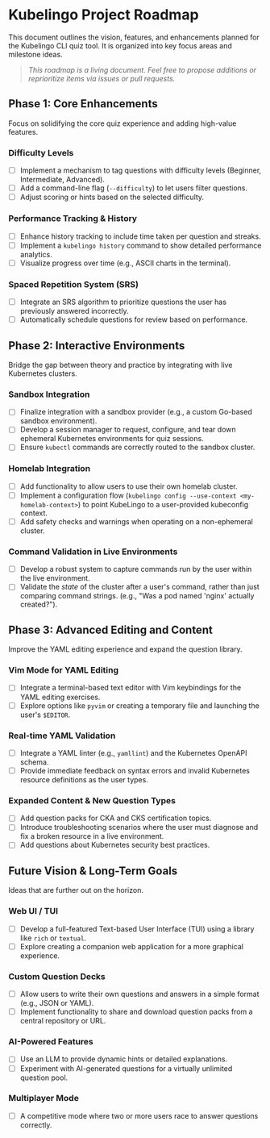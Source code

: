 <!-- Kubelingo Roadmap -->
# Kubelingo Project Roadmap

This document outlines the vision, features, and enhancements planned for the Kubelingo CLI quiz tool. It is organized into key focus areas and milestone ideas.

> _This roadmap is a living document. Feel free to propose additions or reprioritize items via issues or pull requests._

## Phase 1: Core Enhancements

Focus on solidifying the core quiz experience and adding high-value features.

### Difficulty Levels
- [ ] Implement a mechanism to tag questions with difficulty levels (Beginner, Intermediate, Advanced).
- [ ] Add a command-line flag (`--difficulty`) to let users filter questions.
- [ ] Adjust scoring or hints based on the selected difficulty.

### Performance Tracking & History
- [ ] Enhance history tracking to include time taken per question and streaks.
- [ ] Implement a `kubelingo history` command to show detailed performance analytics.
- [ ] Visualize progress over time (e.g., ASCII charts in the terminal).

### Spaced Repetition System (SRS)
- [ ] Integrate an SRS algorithm to prioritize questions the user has previously answered incorrectly.
- [ ] Automatically schedule questions for review based on performance.

## Phase 2: Interactive Environments

Bridge the gap between theory and practice by integrating with live Kubernetes clusters.

### Sandbox Integration
- [ ] Finalize integration with a sandbox provider (e.g., a custom Go-based sandbox environment).
- [ ] Develop a session manager to request, configure, and tear down ephemeral Kubernetes environments for quiz sessions.
- [ ] Ensure `kubectl` commands are correctly routed to the sandbox cluster.

### Homelab Integration
- [ ] Add functionality to allow users to use their own homelab cluster.
- [ ] Implement a configuration flow (`kubelingo config --use-context <my-homelab-context>`) to point KubeLingo to a user-provided kubeconfig context.
- [ ] Add safety checks and warnings when operating on a non-ephemeral cluster.

### Command Validation in Live Environments
- [ ] Develop a robust system to capture commands run by the user within the live environment.
- [ ] Validate the *state* of the cluster after a user's command, rather than just comparing command strings. (e.g., "Was a pod named 'nginx' actually created?").

## Phase 3: Advanced Editing and Content

Improve the YAML editing experience and expand the question library.

### Vim Mode for YAML Editing
- [ ] Integrate a terminal-based text editor with Vim keybindings for the YAML editing exercises.
- [ ] Explore options like `pyvim` or creating a temporary file and launching the user's `$EDITOR`.

### Real-time YAML Validation
- [ ] Integrate a YAML linter (e.g., `yamllint`) and the Kubernetes OpenAPI schema.
- [ ] Provide immediate feedback on syntax errors and invalid Kubernetes resource definitions as the user types.

### Expanded Content & New Question Types
- [ ] Add question packs for CKA and CKS certification topics.
- [ ] Introduce troubleshooting scenarios where the user must diagnose and fix a broken resource in a live environment.
- [ ] Add questions about Kubernetes security best practices.

## Future Vision & Long-Term Goals

Ideas that are further out on the horizon.

### Web UI / TUI
- [ ] Develop a full-featured Text-based User Interface (TUI) using a library like `rich` or `textual`.
- [ ] Explore creating a companion web application for a more graphical experience.

### Custom Question Decks
- [ ] Allow users to write their own questions and answers in a simple format (e.g., JSON or YAML).
- [ ] Implement functionality to share and download question packs from a central repository or URL.

### AI-Powered Features
- [ ] Use an LLM to provide dynamic hints or detailed explanations.
- [ ] Experiment with AI-generated questions for a virtually unlimited question pool.

### Multiplayer Mode
- [ ] A competitive mode where two or more users race to answer questions correctly.
